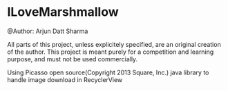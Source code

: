 # ILoveMarshmallow


@Author: Arjun Datt Sharma

All parts of this project, unless explicitely specified, are an original creation of the author. This project is meant purely for a competition and learning purpose, and must not be used commercially.

Using Picasso open source(Copyright 2013 Square, Inc.) java library to handle image download in RecyclerView
